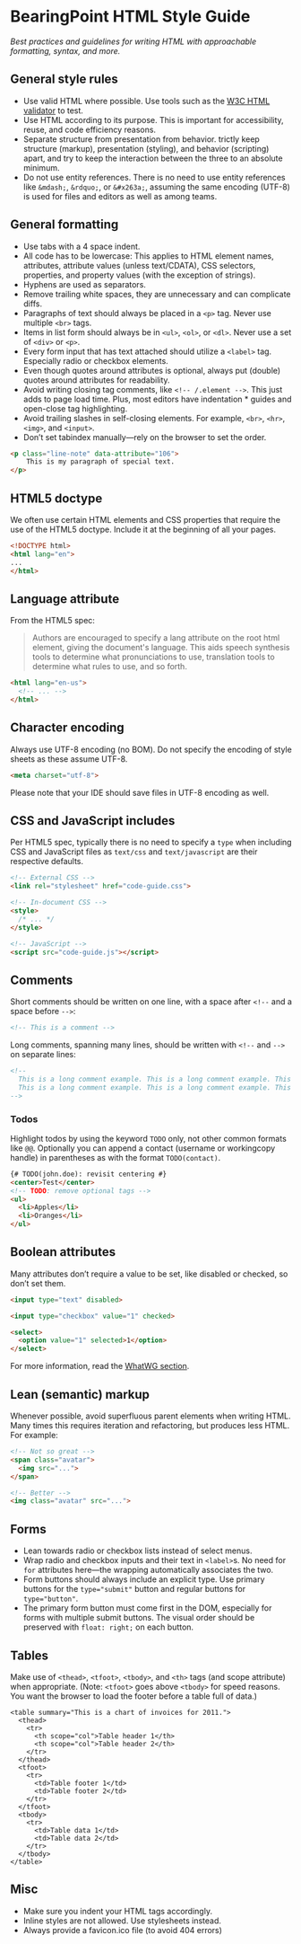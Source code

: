 # BearingPoint HTML Style Guide
*Best practices and guidelines for writing HTML with approachable formatting, syntax, and more.*

## General style rules
* Use valid HTML where possible. Use tools such as the [W3C HTML validator](https://validator.w3.org/nu/) to test.
* Use HTML according to its purpose. This is important for accessibility, reuse, and code efficiency reasons.
* Separate structure from presentation from behavior. trictly keep structure (markup), presentation (styling), and behavior (scripting) apart, and try to keep the interaction between the three to an absolute minimum.
* Do not use entity references. There is no need to use entity references like `&mdash;`, `&rdquo;`, or `&#x263a;`, assuming the same encoding (UTF-8) is used for files and editors as well as among teams.

## General formatting
* Use tabs with a 4 space indent.
* All code has to be lowercase: This applies to HTML element names, attributes, attribute values (unless text/CDATA), CSS selectors, properties, and property values (with the exception of strings).
* Hyphens are used as separators.
* Remove trailing white spaces, they are unnecessary and can complicate diffs.
* Paragraphs of text should always be placed in a `<p>` tag. Never use multiple `<br>` tags.
* Items in list form should always be in `<ul>`, `<ol>`, or `<dl>`. Never use a set of `<div>` or `<p>`.
* Every form input that has text attached should utilize a `<label>` tag. Especially radio or checkbox elements.
* Even though quotes around attributes is optional, always put (double) quotes around attributes for readability.
* Avoid writing closing tag comments, like `<!-- /.element -->`. This just adds to page load time. Plus, most editors have indentation * guides and open-close tag highlighting.
* Avoid trailing slashes in self-closing elements. For example, `<br>`, `<hr>`, `<img>`, and `<input>`.
* Don’t set tabindex manually—rely on the browser to set the order.

```html
<p class="line-note" data-attribute="106">
	This is my paragraph of special text.
</p>
```

## HTML5 doctype
We often use certain HTML elements and CSS properties that require the use of the HTML5 doctype. Include it at the beginning of all your pages.
```html
<!DOCTYPE html>
<html lang="en">
...
</html>
```
## Language attribute
From the HTML5 spec:
>Authors are encouraged to specify a lang attribute on the root html element, giving the document's language. This aids speech synthesis tools to determine what pronunciations to use, translation tools to determine what rules to use, and so forth.
```html
<html lang="en-us">
  <!-- ... -->
</html>
```

## Character encoding
Always use UTF-8 encoding (no BOM). Do not specify the encoding of style sheets as these assume UTF-8.

```html
<meta charset="utf-8">
```

Please note that your IDE should save files in UTF-8 encoding as well.

## CSS and JavaScript includes
Per HTML5 spec, typically there is no need to specify a `type` when including CSS and JavaScript files as `text/css` and `text/javascript` are their respective defaults.

```html
<!-- External CSS -->
<link rel="stylesheet" href="code-guide.css">

<!-- In-document CSS -->
<style>
  /* ... */
</style>

<!-- JavaScript -->
<script src="code-guide.js"></script>
```

## Comments 
Short comments should be written on one line, with a space after `<!--` and a space before `-->`:

```html
<!-- This is a comment -->
```

Long comments, spanning many lines, should be written with `<!--` and `-->` on separate lines:

```html
<!-- 
  This is a long comment example. This is a long comment example. This is a long comment example.
  This is a long comment example. This is a long comment example. This is a long comment example.
-->
```

### Todos
Highlight todos by using the keyword `TODO` only, not other common formats like `@@`. Optionally you can append a contact (username or workingcopy handle) in parentheses as with the format `TODO(contact)`.

```html
{# TODO(john.doe): revisit centering #}
<center>Test</center>
<!-- TODO: remove optional tags -->
<ul>
  <li>Apples</li>
  <li>Oranges</li>
</ul>
```


## Boolean attributes
Many attributes don’t require a value to be set, like disabled or checked, so don’t set them.
```html
<input type="text" disabled>

<input type="checkbox" value="1" checked>

<select>
  <option value="1" selected>1</option>
</select>
```
For more information, read the [WhatWG section](https://html.spec.whatwg.org/multipage/infrastructure.html#boolean-attributes).

## Lean (semantic) markup
Whenever possible, avoid superfluous parent elements when writing HTML. Many times this requires iteration and refactoring, but produces less HTML. For example:
```html
<!-- Not so great -->
<span class="avatar">
  <img src="...">
</span>

<!-- Better -->
<img class="avatar" src="...">
```

## Forms
* Lean towards radio or checkbox lists instead of select menus.
* Wrap radio and checkbox inputs and their text in `<label>`s. No need for `for` attributes here—the wrapping automatically associates the two.
* Form buttons should always include an explicit type. Use primary buttons for the `type="submit"` button and regular buttons for `type="button"`.
* The primary form button must come first in the DOM, especially for forms with multiple submit buttons. The visual order should be preserved with `float: right;` on each button.

## Tables
Make use of `<thead>`, `<tfoot>`, `<tbody>`, and `<th>` tags (and scope attribute) when appropriate. (Note: `<tfoot>` goes above `<tbody>` for speed reasons. You want the browser to load the footer before a table full of data.)

```
<table summary="This is a chart of invoices for 2011.">
  <thead>
    <tr>
      <th scope="col">Table header 1</th>
      <th scope="col">Table header 2</th>
    </tr>
  </thead>
  <tfoot>
    <tr>
      <td>Table footer 1</td>
      <td>Table footer 2</td>
    </tr>
  </tfoot>
  <tbody>
    <tr>
      <td>Table data 1</td>
      <td>Table data 2</td>
    </tr>
  </tbody>
</table>
```

## Misc
* Make sure you indent your HTML tags accordingly.
* Inline styles are not allowed. Use stylesheets instead.
* Always provide a favicon.ico file (to avoid 404 errors)
